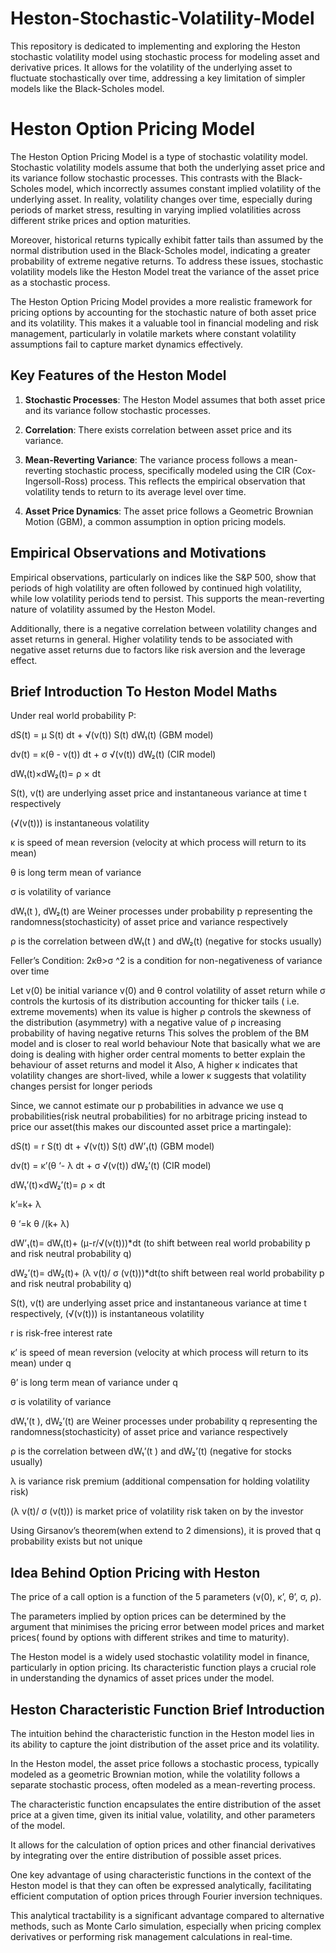 # Heston-Stochastic-Volatility-Model
This repository is dedicated to implementing and exploring the Heston stochastic volatility model using stochastic process for modeling asset and derivative prices. It allows for the volatility of the underlying asset to fluctuate stochastically over time, addressing a key limitation of simpler models like the Black-Scholes model.
# Heston Option Pricing Model

The Heston Option Pricing Model is a type of stochastic volatility model. Stochastic volatility models assume that both the underlying asset price and its variance follow stochastic processes. This contrasts with the Black-Scholes model, which incorrectly assumes constant implied volatility of the underlying asset. In reality, volatility changes over time, especially during periods of market stress, resulting in varying implied volatilities across different strike prices and option maturities.

Moreover, historical returns typically exhibit fatter tails than assumed by the normal distribution used in the Black-Scholes model, indicating a greater probability of extreme negative returns. To address these issues, stochastic volatility models like the Heston Model treat the variance of the asset price as a stochastic process.

The Heston Option Pricing Model provides a more realistic framework for pricing options by accounting for the stochastic nature of both asset price and its volatility. This makes it a valuable tool in financial modeling and risk management, particularly in volatile markets where constant volatility assumptions fail to capture market dynamics effectively.

## Key Features of the Heston Model

1. **Stochastic Processes**: The Heston Model assumes that both asset price and its variance follow stochastic processes.
   
2. **Correlation**: There exists correlation between asset price and its variance.
   
3. **Mean-Reverting Variance**: The variance process follows a mean-reverting stochastic process, specifically modeled using the CIR (Cox-Ingersoll-Ross) process. This reflects the empirical observation that volatility tends to return to its average level over time.

4. **Asset Price Dynamics**: The asset price follows a Geometric Brownian Motion (GBM), a common assumption in option pricing models.

## Empirical Observations and Motivations

Empirical observations, particularly on indices like the S&P 500, show that periods of high volatility are often followed by continued high volatility, while low volatility periods tend to persist. This supports the mean-reverting nature of volatility assumed by the Heston Model.

Additionally, there is a negative correlation between volatility changes and asset returns in general. Higher volatility tends to be associated with negative asset returns due to factors like risk aversion and the leverage effect.

## Brief Introduction To Heston Model Maths
Under real world probability P:

dS(t) = μ S(t) dt + √(v(t)) S(t) dW₁(t) (GBM model)

dv(t) = κ(θ - v(t)) dt + σ √(v(t)) dW₂(t) (CIR model)

dW₁(t)×dW₂(t)= ρ × dt

S(t), v(t) are underlying asset price and instantaneous variance at time t respectively

(√(v(t))) is instantaneous volatility

κ is speed of mean reversion (velocity at which process will return to its mean) 

θ is long term mean of variance 

σ is volatility of variance 

dW₁(t ), dW₂(t) are Weiner processes under probability p representing the randomness(stochasticity) of asset price and variance respectively

ρ is the correlation between dW₁(t ) and dW₂(t) (negative for stocks usually)

Feller’s Condition:  2κθ>σ ^2 is a condition for non-negativeness of variance over time

Let v(0) be initial variance
v(0) and θ control volatility of asset return while σ controls the kurtosis of its distribution accounting for thicker tails ( i.e. extreme movements) when its value is higher
ρ controls the skewness of the distribution (asymmetry) with a negative value of ρ increasing probability of having negative returns
This solves the problem of the BM model and is closer to real world behaviour
Note that basically what we are doing is dealing with higher order central moments to better explain the behaviour of asset returns and model it
Also, A higher κ indicates that volatility changes are  short-lived, while a lower κ suggests that volatility changes persist for longer periods

Since, we cannot estimate our p probabilities in advance we use q probabilities(risk neutral probabilities) for no arbitrage pricing instead to price our asset(this makes our discounted asset price a martingale):

dS(t) = r S(t) dt + √(v(t)) S(t) dW’₁(t) (GBM model)

dv(t) = κ’(θ ‘- λ dt + σ √(v(t)) dW₂’(t) (CIR model)

dW₁’(t)×dW₂’(t)= ρ × dt

k’=k+ λ

θ ‘=k θ /(k+ λ)

dW’₁(t)= dW₁(t)+ (μ-r/√(v(t)))*dt (to shift between real world probability p and risk neutral probability q)

dW₂’(t)= dW₂(t)+ (λ v(t)/ σ (v(t)))*dt(to shift between real world probability p and risk neutral probability q)

S(t), v(t) are underlying asset price and instantaneous variance at time t respectively, (√(v(t))) is instantaneous volatility

r is risk-free interest rate 

κ’ is speed of mean reversion (velocity at which process will return to its mean) under q

θ’ is long term mean of variance under q

σ is volatility of variance 

dW₁’(t ), dW₂’(t) are Weiner processes under probability q representing the randomness(stochasticity) of asset price and variance respectively

ρ is the correlation between dW₁’(t ) and dW₂’(t) (negative for stocks usually)

λ is variance risk premium (additional compensation for holding volatility risk)

(λ v(t)/ σ (v(t))) is market price of volatility risk taken on by the investor

Using Girsanov’s theorem(when extend to 2 dimensions), it is proved that q probability exists but not unique

## Idea Behind Option Pricing with Heston

The price of a call option is a function of the 5 parameters (v(0), κ’, θ’, σ, ρ).

The parameters implied by option prices can be determined by the argument that minimises the pricing error between model prices and market prices( found by options with different strikes and time to maturity).

The Heston model is a widely used stochastic volatility model in finance, particularly in option pricing. Its characteristic function plays a crucial role in understanding the dynamics of asset prices under the model.

## Heston Characteristic Function Brief Introduction

The intuition behind the characteristic function in the Heston model lies in its ability to capture the joint distribution of the asset price and its volatility. 

In the Heston model, the asset price follows a stochastic process, typically modeled as a geometric Brownian motion, while the volatility follows a separate stochastic process, often modeled as a mean-reverting process.

The characteristic function encapsulates the entire distribution of the asset price at a given time, given its initial value, volatility, and other parameters of the model. 

It allows for the calculation of option prices and other financial derivatives by integrating over the entire distribution of possible asset prices.

One key advantage of using characteristic functions in the context of the Heston model is that they can often be expressed analytically, facilitating efficient computation of option prices through Fourier inversion techniques. 

This analytical tractability is a significant advantage compared to alternative methods, such as Monte Carlo simulation, especially when pricing complex derivatives or performing risk management calculations in real-time.

